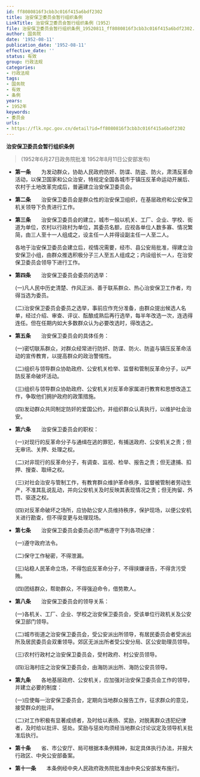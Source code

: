```yaml
---
id: ff8080816f3cbb3c016f415a6bdf2302
title: 治安保卫委员会暂行组织条例
LinkTitle: 治安保卫委员会暂行组织条例（1952）
file: 治安保卫委员会暂行组织条例_19520811_ff8080816f3cbb3c016f415a6bdf2302.docx
author: 国务院
date: '1952-08-11'
publication_date: '1952-08-11'
effective_date: ''
status: 有效
group: 行政法规
categories:
- 行政法规
tags:
- 国务院
- 有效
- 条例
years:
- 1952年
keywords:
- 委员会
urls:
- https://flk.npc.gov.cn/detail?id=ff8080816f3cbb3c016f415a6bdf2302
---
```


**治安保卫委员会暂行组织条例**

> (1952年6月27日政务院批准 1952年8月11日公安部发布)

- **第一条**　　为发动群众，协助人民政府防奸、防谍、防盗、防火，肃清反革命活动，以保卫国家和公众治安，特规定全国各城市于镇压反革命运动开展后、农村于土地改革完成后，普遍建立治安保卫委员会。

- **第二条**　　治安保卫委员会是群众性的治安保卫组织，在基层政府和公安保卫机关领导下负责进行工作。

- **第三条**　　治安保卫委员会的建立，城市一般以机关、工厂、企业、学校、街道为单位，农村以行政村为单位，其委员名额，应视各单位人数多寡、情况繁简，由三人至十一人组成之，设主任一人并得设副主任一人至二人。

  各地于治安保卫委员会建立后，视情况需要，经市、县公安局批准，得建立治安保卫小组，由群众推选积极分子三人至五人组成之；内设组长一人，在治安保卫委员会领导下进行工作。

- **第四条**　　治安保卫委员会委员的选举：

  (一)凡人民中历史清楚、作风正派、善于联系群众、热心治安保卫工作者，均得当选为委员。

  (二)治安保卫委员会委员之选举，事前应作充分准备，由群众提出候选人名单，经过介绍、审查、评议、酝酿成熟后再行选举，每半年改选一次，连选得连任。但在任期内如大多数群众认为必要改选时，得改选之。

- **第五条**　　治安保卫委员会的具体任务：

  (一)密切联系群众，对群众经常进行防奸、防谍、防火、防盗与镇压反革命活动的宣传教育，以提高群众的政治警惕性。

  (二)组织与领导群众协助政府、公安机关检举、监督和管制反革命分子，以严防反革命破坏活动。

  (三)组织与领导群众协助政府、公安机关对反革命家属进行教育和思想改造工作，争取他们拥护政府的政策措施。

  (四)发动群众共同制定防奸的爱国公约，并组织群众认真执行，以维护社会治安。

- **第六条**　　治安保卫委员会的职权：

  (一)对现行的反革命分子与通缉在逃的罪犯，有捕送政府、公安机关之责；但无审讯、关押、处理之权。

  (二)对非现行的反革命分子，有调查、监视、检举、报告之责；但无逮捕、扣押、搜查、取缔之权。

  (三)对社会治安与管制工作，有教育群众维护革命秩序，监督被管制者劳动生产，不准其乱说乱动，并向公安机关及时反映其表现情况之责；但无拘留、外罚、驱逐之权。

  (四)对反革命破坏之场所，应协助公安人员维持秩序，保护现场，以便公安机关进行勘查，但不得变更与处理现场。

- **第七条**　　治安保卫委员会委员必须严格遵守下列各项纪律：

  (一)遵守政府法令。

  (二)保守工作秘密，不得泄漏。

  (三)站稳人民革命立场，不得包庇反革命分子，不得挟嫌诬告，不得贪污受贿。

  (四)团结群众，帮助群众，不得强迫命令，借势欺人。

- **第八条**　　治安保卫委员会的领导关系：

  (一)各机关、工厂、企业、学校之治安保卫委员会，受该单位行政机关及公安保卫部门领导。

  (二)城市街道之治安保卫委员会，受公安派出所领导，有居民委员会者受派出所及居民委员会双重领导。郊区无派出所者受公安分局、区公安助理员领导。

  (三)农村行政村之治安保卫委员会，受村政府、村公安员领导。

  (四)沿海村庄之治安保卫委员会，由海防派出所、海防公安员领导。

- **第九条**　　各地基层政府、公安机关，应加强对治安保卫委员会工作的领导，并建立必要的制度：

  (一)应使每一治安保卫委员会，定期向当地群众报告工作，征求群众的意见，接受群众的批评。

  (二)对工作积极有显著成绩者，及时给以表扬、奖励，对脱离群众违犯纪律者，及时给以批评、惩处。奖励与惩处均须经当地群众讨论议定及领导机关批准后执行。

- **第十条**　　省、市公安厅、局可根据本条例精神，拟定具体执行办法，并报大行政区、中央公安部备案。

- **第十一条**　　本条例经中央人民政府政务院批准由中央公安部发布施行。
